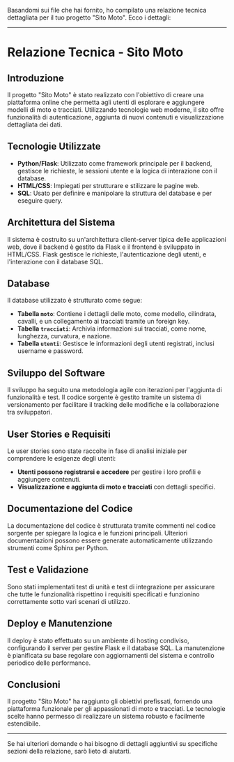Basandomi sui file che hai fornito, ho compilato una relazione tecnica dettagliata per il tuo progetto "Sito Moto". Ecco i dettagli:

---

# Relazione Tecnica - Sito Moto

## Introduzione
Il progetto "Sito Moto" è stato realizzato con l'obiettivo di creare una piattaforma online che permetta agli utenti di esplorare e aggiungere modelli di moto e tracciati. Utilizzando tecnologie web moderne, il sito offre funzionalità di autenticazione, aggiunta di nuovi contenuti e visualizzazione dettagliata dei dati.

## Tecnologie Utilizzate
- **Python/Flask**: Utilizzato come framework principale per il backend, gestisce le richieste, le sessioni utente e la logica di interazione con il database.
- **HTML/CSS**: Impiegati per strutturare e stilizzare le pagine web.
- **SQL**: Usato per definire e manipolare la struttura del database e per eseguire query.

## Architettura del Sistema
Il sistema è costruito su un'architettura client-server tipica delle applicazioni web, dove il backend è gestito da Flask e il frontend è sviluppato in HTML/CSS. Flask gestisce le richieste, l'autenticazione degli utenti, e l'interazione con il database SQL.

## Database
Il database utilizzato è strutturato come segue:
- **Tabella `moto`**: Contiene i dettagli delle moto, come modello, cilindrata, cavalli, e un collegamento ai tracciati tramite un foreign key.
- **Tabella `tracciati`**: Archivia informazioni sui tracciati, come nome, lunghezza, curvatura, e nazione.
- **Tabella `utenti`**: Gestisce le informazioni degli utenti registrati, inclusi username e password.

## Sviluppo del Software
Il sviluppo ha seguito una metodologia agile con iterazioni per l'aggiunta di funzionalità e test. Il codice sorgente è gestito tramite un sistema di versionamento per facilitare il tracking delle modifiche e la collaborazione tra sviluppatori.

## User Stories e Requisiti
Le user stories sono state raccolte in fase di analisi iniziale per comprendere le esigenze degli utenti:
- **Utenti possono registrarsi e accedere** per gestire i loro profili e aggiungere contenuti.
- **Visualizzazione e aggiunta di moto e tracciati** con dettagli specifici.

## Documentazione del Codice
La documentazione del codice è strutturata tramite commenti nel codice sorgente per spiegare la logica e le funzioni principali. Ulteriori documentazioni possono essere generate automaticamente utilizzando strumenti come Sphinx per Python.

## Test e Validazione
Sono stati implementati test di unità e test di integrazione per assicurare che tutte le funzionalità rispettino i requisiti specificati e funzionino correttamente sotto vari scenari di utilizzo.

## Deploy e Manutenzione
Il deploy è stato effettuato su un ambiente di hosting condiviso, configurando il server per gestire Flask e il database SQL. La manutenzione è pianificata su base regolare con aggiornamenti del sistema e controllo periodico delle performance.

## Conclusioni
Il progetto "Sito Moto" ha raggiunto gli obiettivi prefissati, fornendo una piattaforma funzionale per gli appassionati di moto e tracciati. Le tecnologie scelte hanno permesso di realizzare un sistema robusto e facilmente estendibile.

---

Se hai ulteriori domande o hai bisogno di dettagli aggiuntivi su specifiche sezioni della relazione, sarò lieto di aiutarti.
